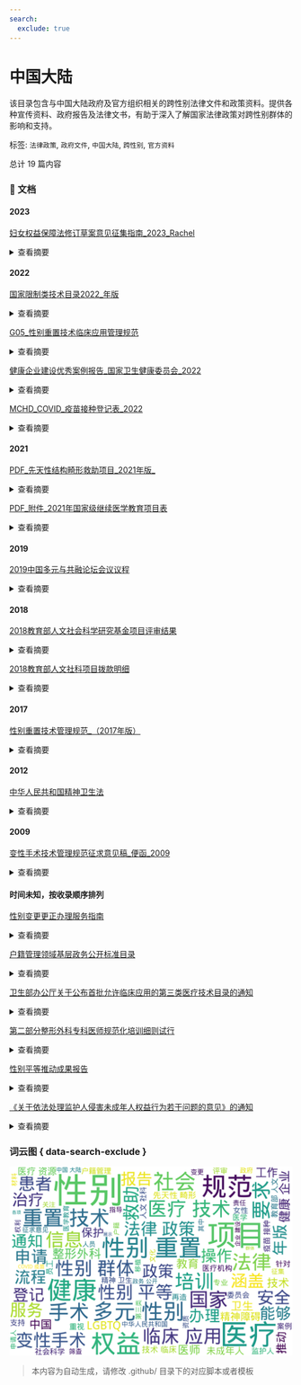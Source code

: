 ```yaml
---
search:
  exclude: true
---
```



# 中国大陆

该目录包含与中国大陆政府及官方组织相关的跨性别法律文件和政策资料。提供各种宣传资料、政府报告及法律文书，有助于深入了解国家法律政策对跨性别群体的影响和支持。


标签: `法律政策`, `政府文件`, `中国大陆`, `跨性别`, `官方资料`


总计 19 篇内容



### 📄 文档


#### 2023



[妇女权益保障法修订草案意见征集指南_2023_Rachel](妇女权益保障法修订草案意见征集指南_2023_Rachel_page.md)<details><summary>查看摘要</summary>

该文件为《妇女权益保障法（修订草案）》意见征集指南，旨在向全社会公开征求对该修订草案的意见。文件阐述了法律对女性权益的重要性，尤其是如何影响多元性别群体的权益，包括女同性恋者和跨性别女性的权益。内容涵盖了性别平等、性教育、性侵害和非歧视原则等多个方面，指出这些内容与多元性别群体的权益密切相关。文中强调如果关注多元性别群体权益，应充分利用这次意见征集的机会表达自己的声音，并提供了具体的意见提出步骤。文件最后还提供了针对多元性别群体的具体法律建议，如在法律条款中加入性别平等评估，删除可能加强性别刻板印象的条款，以及对非婚生育女性的权益进行保护等。
</details>



#### 2022



[国家限制类技术目录2022_年版](国家限制类技术目录2022_年版_page.md)<details><summary>查看摘要</summary>

该文件为《国家限制类技术目录（2022年版）》，其内容涉及多个国家限制的医疗技术，包含了与医疗技术和手术操作相关的具体定义、适用的疾病诊断、手术/操作编码等信息。文件首先列出了不同的限制技术，尤其强调了性别重置技术（G05），同时也列举了异基因造血干细胞移植、同种胰岛移植等多种医学技术。性别重置技术的定义描述为通过外科手段使生理性别与心理性别相符的医疗技术，包括多种手术类型和相应的编码，用于标识和管理性别转变的医疗操作。此外，文件中还包含了其他如肿瘤消融治疗、人工智能辅助治疗等各种核心医疗技术的详细说明。通过这些数据的编制，旨在增强对限制类技术临床应用的信息化管理，促进医疗技术的合理应用与监控。
</details>




[G05_性别重置技术临床应用管理规范](G05_性别重置技术临床应用管理规范_page.md)<details><summary>查看摘要</summary>

本文件为《性别重置技术临床应用管理规范（2022年版）》，旨在规范性别重置技术的临床应用，确保医疗质量和安全。内容包括医疗机构与医务人员的基本要求、实施性别重置技术的医师及其他卫生专业人员的资质要求，以及技术操作的管理规范。具体而言，文件详细列出了医疗机构所需设施、人员资质、手术前评估及术后管理等要求，强调了伦理委员会的角色和医疗隐私的保护。此外，文中还包括了例行的病例信息数据库的建立、手术质量控制指标如术中术后感染率、随访率等，以确保性别重置手术能够安全、有效地进行。本规范的制定为相关医疗机构提供了标准和依据，推动性别重置技术在临床中的规范化发展。
</details>




[健康企业建设优秀案例报告_国家卫生健康委员会_2022](健康企业建设优秀案例报告_国家卫生健康委员会_2022_page.md)<details><summary>查看摘要</summary>

本文件为《健康企业建设优秀案例报告》，由中华人民共和国国家卫生健康委员会发布，旨在总结和推广健康企业建设的成功经验。文件中详细介绍了全国范围内7715家健康企业的发展情况及评选出的100个优秀案例。这些案例覆盖了多种行业，包括水泥、汽车、食品等领域，所有企业都通过特定的健康管理措施提升了员工的职业健康水平。案例内容包括企业基本情况、健康管理组织、实施策略及其效果分析。不同企业的实践表明，通过建立职业健康管理体系、开展健康活动和改善工作环境，能有效提升员工的幸福感和工作积极性。案例还涉及政府政策的支持、企业的社会责任以及对员工身心健康的重视等方面，为全国范围内推动健康企业创建提供了有效的借鉴和参考。
</details>




[MCHD_COVID_疫苗接种登记表_2022](MCHD_COVID_疫苗接种登记表_2022_page.md)<details><summary>查看摘要</summary>

该文件是MCHD COVID疫苗接种登记及预筛查表格，旨在收集接种COVID-19疫苗的个人信息。这份表格包含了身份证明、健康状况筛查、疫苗接种记录等多项内容。表格明确指出，用户需要提供姓名、年龄、出生日期及联系方式等基本信息，并在性别一栏中选择适合的选项，包括女性、男性、跨性别男性、跨性别女性、非二元性别等。这反映了对多元性别的认知与包容，同时也提供了对个人健康状况的筛查问题，确保接种疫苗的安全性和适应性。文件中提到的筛选问题包括对任何过敏反应的历史、疫苗接种后的反应以及种族和民族信息等，有助于在公共健康政策中更好地理解和解决健康差异问题。
</details>



#### 2021



[PDF_先天性结构畸形救助项目_2021年版_](PDF_先天性结构畸形救助项目_2021年版__page.md)<details><summary>查看摘要</summary>

本文件是《先天性结构畸形救助项目(2021年版)》的概述，旨在加强出生缺陷防治，特别是针对先天性结构畸形所致的残疾问题。这一救助项目自2017年由国家卫生健康委员会启动后，已覆盖全国31个省（区、市）及新疆生产建设兵团。文件详细介绍了项目的背景、救助对象、实施区域、定点医院以及补助标准等内容。

文件指出，先天性结构畸形是以婴儿出生前发生身体结构异常为主要特征的一组出生缺陷疾病，其中包括马蹄内翻、唇腭裂等。这项救助项目为18岁以下的患儿提供医疗费用补助，旨在促进患者及时接受治疗，从而减少儿童残疾的发生。自2019年起，该项目实施了覆盖性的医疗救助，并在2021年进行了优化，例如推行在线预审措施，简化了救助流程，使申请变得更加便利。

文件还列出了项目涉及的74种先天性结构畸形和补助标准，确保不同级别的医疗自费部分能够获得相应的资金支持。同时提供了详细的申请流程和所需资料，以确保申请人能够顺利获取救助。
</details>




[PDF_附件_2021年国家级继续医学教育项目表](PDF_附件_2021年国家级继续医学教育项目表_page.md)<details><summary>查看摘要</summary>

该文档为2021年国家级继续医学教育项目表，包含了各种医学相关项目的详细信息，包括学科名称、项目编号、项目名称、申办单位、负责人、举办期限、举办地点以及授予的学分等。根据文档信息，具体项目涵盖了基础机能和多种性腺功能损伤等相关内容，涉及到的学科范围广泛，涵盖了泌尿生殖系统、解剖学、神经解剖学等多个领域。文档详细列出了相关机构及项目负责人联系方式，以及拟招生人数和备注信息，显示了对各类医学继续教育项目的系统化整理和管理。
</details>



#### 2019



[2019中国多元与共融论坛会议议程](2019中国多元与共融论坛会议议程_page.md)<details><summary>查看摘要</summary>

《2019中国多元与共融论坛会议议程》文件展示了在2019年于上海举办的LGBTQ相关论坛的详细议程安排，旨在促进多元性别与LGBTQ群体的交流与合作。文中列出了多个重要的议程内容，包括签到时间、开场致辞以及主题演讲，其中‘中国LGBTQ进程与现状’是关键讨论之一，着眼于当前中国LGBTQ群体的发展现状。议程还包含了多个分开讨论的主题，如‘企业如何创意地推进变革’和‘为跨性别和多元性别员工营造友善空间’，表明论坛不仅关注学术讨论，也重视企业界的实践与经验分享。此外，每个环节后还安排了社交午餐和闭幕酒会，以促进与会者之间的相互联系和交流，这反映出对社交互动的高度重视。
</details>



#### 2018



[2018教育部人文社会科学研究基金项目评审结果](2018教育部人文社会科学研究基金项目评审结果_page.md)<details><summary>查看摘要</summary>

该文件是2018年度教育部人文社会科学研究规划基金、青年基金、自筹经费项目评审结果的公示文档，其中包含了关于多个项目的评审结果的详细信息。文件中列出了参与评审的各个项目的序号、学科门类、项目名称、项目类别、申请人及其所属学校等信息。具体项目包括诸如“全面依法治国思想的传播环境研究”、“新时代中国共产党意识形态话语能力建设研究”等，反映了当年度科研项目的多样性及其在社会与文化领域的探讨。这些研究涵盖了包括法治、文化安全、国家认同等诸多主题，是对中国各类人文学科和社会科学研究方向的重要总结和指导。
</details>




[2018教育部人文社科项目拨款明细](2018教育部人文社科项目拨款明细_page.md)<details><summary>查看摘要</summary>

该文件是关于2018年教育部人文社科一般项目一期经费拨款明细的PDF文档。文件详细列出了教育部批准的多项人文社科项目及其拨款金额，包括项目的批准号、项目名称、项目类别、项目负责人以及依托高校等信息。其中，项目涵盖了多个研究领域，如全面依法治国思想的传播、国家文化安全的历史经验、新时代中国特色社会主义文化建设等，为学术研究提供了资助支持。每个项目都附有具体的拨款金额，反映了教育部对人文社科研究的重视，同时也为未来的研究方向和趋势提供了参考。文档长达108页，内容丰富，适合相关领域的研究人员和学者参考。
</details>



#### 2017



[性别重置技术管理规范_（2017年版）](性别重置技术管理规范_（2017年版）_page.md)<details><summary>查看摘要</summary>

此文件为《性别重置技术管理规范（2017年版）》，旨在规范性别重置技术在临床应用中的实施，以保证医疗质量和安全。文件详细列出了医疗机构在开展性别重置手术前应具备的条件与要求，包括相关科室设置、技术能力、伦理审核等。同时，规范了医师的资质要求，强调需具备丰富的临床经验以及经过专门的培训。针对技术操作，文件也提出了严格的管理要求，例如术前的心理评估和知情同意，并要求建立随访制度。该规范的发布，旨在确保性别重置手术的合法性、安全性，为跨性别人士提供专业、合适的医疗服务。
</details>



#### 2012



[中华人民共和国精神卫生法](中华人民共和国精神卫生法_page.md)<details><summary>查看摘要</summary>

《中华人民共和国精神卫生法》于2012年10月26日由主席令第62号公布，并于2018年进行了修正，是中国大陆针对精神障碍患者权益保护、精神卫生服务规范以及心理健康促进的法律文件。该法的主要内容涵盖了精神卫生工作的基本原则、精神障碍的预防、诊断和治疗，以及患者的合法权益保障。法中明确规定，精神障碍患者的人格尊严及其合法权益应当受到尊重和保护，任何组织或个人不得歧视、侮辱或虐待精神障碍患者（第六条）。同时，法律强调了家庭、社会及政府在精神卫生工作中的共同责任，要求各级人民政府制定心理健康提升方案及应急预案（第十三条、第十四条）。该法也对精神障碍的诊断与治疗流程做出了详细规定，确保患者能够获得合理的医疗服务，并且在住院治疗的情况下要遵循自愿原则（第二十六条、第三十条）。这些条例不仅为精神卫生专业人员提供了操作指南，也为公众对精神健康的认识与重视提供了法律依据。
</details>



#### 2009



[变性手术技术管理规范征求意见稿_便函_2009](变性手术技术管理规范征求意见稿_便函_2009_page.md)<details><summary>查看摘要</summary>

该文件为《变性手术技术管理规范征求意见稿》的便函，是在2009年发布的，旨在规范变性手术的实施和管理，保障跨性别人士的健康与权益。文件中提出了对变性手术的技术标准、医疗操作流程、医生资质以及患者的心理评估等方面的具体要求。此规范的提出反映了当时社会对跨性别群体的关注，以及法律和医学界在变性手术管理方面的探索与努力。

此外，便函还包含了对公众和相关医务工作者的征求意见，强调了集体讨论和专业限制在实施变性手术时的重要性。文件不仅提供了相关医疗资源的信息，也为跨性别群体在手术前的准备和权利的维护提供了理论指导。
</details>



#### 时间未知，按收录顺序排列



[性别变更更正办理服务指南](性别变更更正办理服务指南_page.md)<details><summary>查看摘要</summary>

该文件为《性别变更更正办理服务指南》，主要内容包括性别变更更正的适用范围、申请条件、申请材料目录以及办理流程等信息。文件说明适用对象为辖区内的常住户籍人口，并指出申请人因实施变性手术后，要求变更本人户籍登记性别项目的，可以提出申请。申请需向公安派出所提交书面申请和相关证明材料，如公安颁发的性别鉴定证明等，且文件中详细列出了申请所需的材料清单，包括申请人的户口簿、身份证、性别鉴定证明等，准备齐全后可享现场或网上申请服务。办理时限也有所说明，符合条件的申请将即刻处理，且不收取任何费用。
</details>




[户籍管理领域基层政务公开标准目录](户籍管理领域基层政务公开标准目录_page.md)<details><summary>查看摘要</summary>

该文件为《户籍管理领域基层政务公开标准目录》，主要详述了中国大陆在户籍管理领域的各项政务公开事项。文件中列出了与户籍登记相关的多个公共事务，包括新生儿出生登记、死亡注销、服役注销、户口迁移、姓名变更及性别变更等，并详细解释了每项业务的受理部门、办理条件、所需材料、办理流程以及办理时限。此外，文件中提到关于变性手术后的性别登记问题，明确指出申请者需提交相关证明材料。这些内容为公民了解他们在户籍管理方面的权利和流程提供了重要参考，尤其是对于关注跨性别群体的事项，文件展示了法律和政策的支持与约束。
</details>




[卫生部办公厅关于公布首批允许临床应用的第三类医疗技术目录的通知](卫生部办公厅关于公布首批允许临床应用的第三类医疗技术目录的通知_page.md)<details><summary>查看摘要</summary>

本文件是由中华人民共和国卫生部办公厅公布的通知，内容涉及首批允许临床应用的第三类医疗技术目录。这些技术的发布，旨在规范医疗行为，保障医疗安全，特别是针对涉及跨性别者的医疗服务提供。文中对第三类医疗技术进行了明确分类，并详细描述了各项技术的具体应用与适用对象，为医疗机构的临床应用提供了指导依据。这一通知标志着国家在提升跨性别医疗资源可及性方面的努力，是对跨性别群体医疗需求的重视也是对科学、合规性医疗服务的支持和推广。
</details>




[第二部分整形外科专科医师规范化培训细则试行](第二部分整形外科专科医师规范化培训细则试行_page.md)<details><summary>查看摘要</summary>

该文件是关于整形外科专科医师规范化培训的试行细则，内容详细阐述了整形外科学的定义、培养目标、方法以及各个阶段的培训要求。整形外科学是涉及对人体组织、器官的缺损和畸形进行形态修复和功能重建的外科专业，囊括再造整形外科和美容整形外科等领域。文件中提到，专科培养的目的在于使受训医师掌握基本的专业知识和技能，能够独立完成整形外科的基本医疗活动，并在上级医师指导下完成更复杂的手术。整形外科的培训分为五个阶段，涵盖基础知识、技能培训及美容外科等，最后在病房接触实际患者并参与临床工作。文中还列出了培训的具体科目，包括皮肤科、眼科、耳鼻喉科、口腔颌面外科等，也涵盖了和跨性别医疗相关的整形手术，如阴茎再造和阴道再造，展示了在现代整形外科领域中的发展趋势和实践内容。
</details>




[性别平等推动成果报告](性别平等推动成果报告_page.md)<details><summary>查看摘要</summary>

本文件为《性别平等推动成果报告》PDF文档，详细记录了中国大陆在性别平等领域所取得的各项成就和进展。它总结了政府、社会组织以及公众在推动性别平等方面的努力，包括对多元性别群体（如跨性别者、非二元性别者等）的权利改善及法律政策的变化。报告中包含重要数据统计，例如性别收入差距、教育机会、以及社会对多元性别认知的变化等。本报告能够为研究者和政策制定者提供全面的资料与分析，助力于今后在推动性别平等方面的进一步工作。
</details>




[《关于依法处理监护人侵害未成年人权益行为若干问题的意见》的通知](《关于依法处理监护人侵害未成年人权益行为若干问题的意见》的通知_page.md)<details><summary>查看摘要</summary>

该文件是中国大陆政府发布的通知，围绕处理监护人侵犯未成年人权益的相关问题进行指导。文件中提出了一系列法律规定和建议措施，旨在保护未成年人的合法权益，确保他们在监护人的关照下能够健康成长。通知详细说明了监护人该遵循的法律责任，以及在发现侵害行为后应采取的相应行动。同时，该文件也可能涉及对跨性别和多元性别群体中未成年人权益的保护措施，因涉及的法律问题与所有未成年人息息相关，反映了社会对相关法律条件下，帮助受影响群体的重要性。
</details>




### 词云图 { data-search-exclude }

![./政府及官方组织文件/中国大陆摘要词云图](abstracts_wordcloud.png)


> 本内容为自动生成，请修改 .github/ 目录下的对应脚本或者模板
